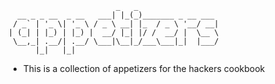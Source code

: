 ```
                        _   _                  
  __ _ _ __  _ __   ___| |_(_)_______ _ __ ___ 
 / _` | '_ \| '_ \ / _ \ __| |_  / _ \ '__/ __|
| (_| | |_) | |_) |  __/ |_| |/ /  __/ |  \__ \
 \__,_| .__/| .__/ \___|\__|_/___\___|_|  |___/
      |_|   |_|                       
```

- This is a collection of appetizers for the hackers cookbook
